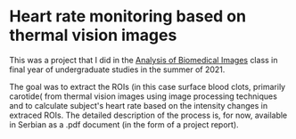 # Heart rate monitoring based on thermal vision images

This was a project that I did in the [Analysis of Biomedical Images]() class in final year of undergraduate studies in the summer of 2021.

The goal was to extract the ROIs (in this case surface blood clots, primarily carotide( from thermal vision images using image processing techniques and to calculate subject's heart rate based on the intensity changes in extraced ROIs.
The detailed description of the process is, for now, available in Serbian as a .pdf document (in the form of a project report).

